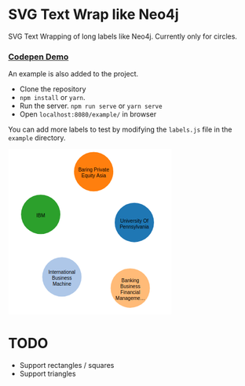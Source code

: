 # SVG Text Wrap like Neo4j
SVG Text Wrapping of long labels like Neo4j. Currently only for circles.

### [**Codepen Demo**][codepen]

An example is also added to the project.
- Clone the repository
- `npm install` or `yarn`.
- Run the server. `npm run serve` or `yarn serve`
- Open `localhost:8080/example/` in browser

You can add more labels to test by modifying the `labels.js` file in the `example` directory.

![](https://raw.githubusercontent.com/hgupta/svg-text-wrap/master/example/example.png)

# TODO
- Support rectangles / squares
- Support triangles

[codepen]: https://codepen.io/hgupta/full/KNqEyz/
